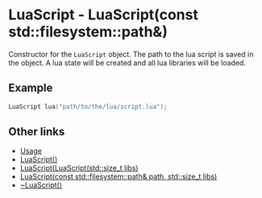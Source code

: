 # LuaScript - LuaScript(const std::filesystem::path&)

Constructor for the `LuaScript` object. The path to the lua script is saved in the object. A lua state will be created and all lua libraries will be loaded.

## Example

```cpp
LuaScript lua("path/to/the/lua/script.lua");
```

## Other links

- [Usage](../../../usage.MD)
- [LuaScript()](luascript0.MD)
- [LuaScript(LuaScript(std::size_t libs)](luascript2.MD)
- [LuaScript(const std::filesystem::path& path, std::size_t libs)](luascript3.MD)
- [~LuaScript()](luascript4.MD)
